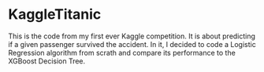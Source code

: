 # KaggleTitanic
This is the code from my first ever Kaggle competition. It is about predicting if a given passenger survived the accident. In it, I decided to code a Logistic Regression algorithm from scrath and compare its performance to the XGBoost Decision Tree. 
